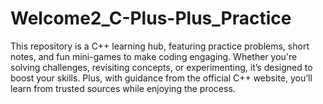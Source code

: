 # Welcome2_C-Plus-Plus_Practice
This repository is a C++ learning hub, featuring practice problems, short notes, and fun mini-games to make coding engaging. Whether you're solving challenges, revisiting concepts, or experimenting, it’s designed to boost your skills. Plus, with guidance from the official C++ website, you’ll learn from trusted sources while enjoying the process. 
